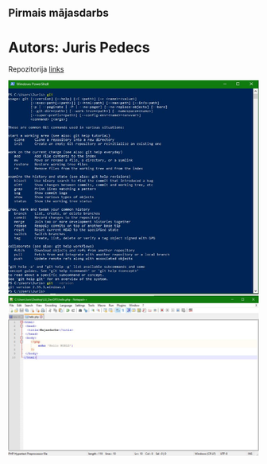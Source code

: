 ## Pirmais mājasdarbs
# Autors: Juris Pedecs
Repozitorija [links]

![GIT versija](https://github.com/Jusper1989/devops_basic_jurispedecs/blob/main/module_1/git_md.JPG "GIT versija")
![Hello WORLD](https://github.com/Jusper1989/devops_basic_jurispedecs/blob/main/module_1/hello_world.JPG "Hello WORLD")


[links]: <https://github.com/Jusper1989/devops_basic_jurispedecs>